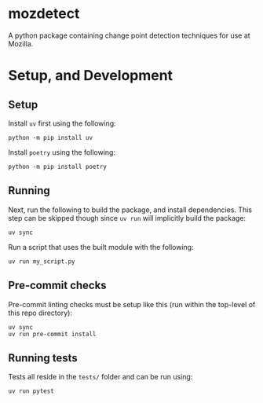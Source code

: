 # mozdetect
A python package containing change point detection techniques for use at Mozilla.

# Setup, and Development

## Setup

Install `uv` first using the following:

```
python -m pip install uv
```

Install `poetry` using the following:

```
python -m pip install poetry
```

## Running

Next, run the following to build the package, and install dependencies. This step can be skipped though since `uv run` will implicitly build the package:

```
uv sync
```

Run a script that uses the built module with the following:

```
uv run my_script.py
```

## Pre-commit checks

Pre-commit linting checks must be setup like this (run within the top-level of this repo directory):

```
uv sync
uv run pre-commit install
```

## Running tests

Tests all reside in the `tests/` folder and can be run using:

```
uv run pytest
```
